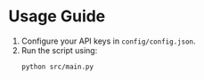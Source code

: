 # Usage Guide
1. Configure your API keys in `config/config.json`.
2. Run the script using:
   ```bash
   python src/main.py
